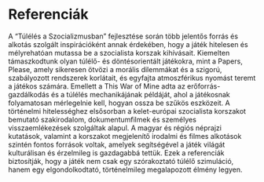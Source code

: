 # Referenciák

A “Túlélés a Szocializmusban” fejlesztése során több jelentős forrás és alkotás szolgált inspirációként annak érdekében, hogy a játék hitelesen és mélyrehatóan mutassa be a szocialista korszak kihívásait. Kiemelten támaszkodtunk olyan túlélő- és döntésorientált játékokra, mint a Papers, Please, amely sikeresen ötvözi a morális dilemmákat és a szigorú, szabályozott rendszerek korlátait, és egyfajta atmoszférikus nyomást teremt a játékos számára. Emellett a This War of Mine adta az erőforrás-gazdálkodás és a túlélés mechanikájának példáját, ahol a játékosnak folyamatosan mérlegelnie kell, hogyan ossza be szűkös eszközeit. A történelmi hitelességhez elsősorban a kelet-európai szocialista korszakot bemutató szakirodalom, dokumentumfilmek és személyes visszaemlékezések szolgáltak alapul. A magyar és régiós néprajzi kutatások, valamint a korszakot megjelenítő irodalmi és filmes alkotások szintén fontos források voltak, amelyek segítségével a játék világát kulturálisan és érzelmileg is gazdagabbá tettük. Ezek a referenciák biztosítják, hogy a játék nem csak egy szórakoztató túlélő szimuláció, hanem egy elgondolkodtató, történelmileg megalapozott élmény legyen.